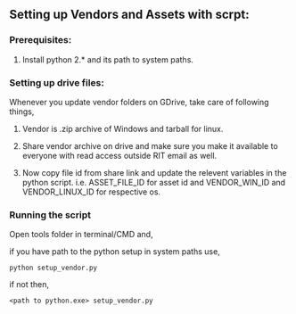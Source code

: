 ## Setting up Vendors and Assets with scrpt:

### Prerequisites:
1. Install python 2.* and its path to system paths.

### Setting up drive files:
Whenever you update vendor folders on GDrive, take care of following things,

1. Vendor is .zip archive of Windows and tarball for linux.
2. Share vendor archive on drive and make sure you make it available to everyone with read access outside RIT email as well.

3. Now copy file id from share link and update the relevent variables in the python script. i.e. ASSET_FILE_ID for asset id and VENDOR_WIN_ID 
   and VENDOR_LINUX_ID for respective os.
   
### Running the script

Open tools folder in terminal/CMD and, 

if you have path to the python setup in system paths use, 

```shell
python setup_vendor.py
```
if not then,

```shell
<path to python.exe> setup_vendor.py
```
